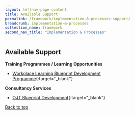 ```yaml
---
layout: leftnav-page-content
title: Available Support
permalink: /framework/implementation-&-processes-support/
breadcrumb: implementation-&-processes
collection_name: framework
second_nav_title: "Implementation & Processes"
---
```



## **Available Support**

**Training Programmes / Learning Opportunities**

- [Workplace Learning Blueprint Development Programme](https://www.nyp.edu.sg/lifelong-learning/national-centre-of-excellence-for-workplace-learning-nace/courses-training.html){:target="_blank"}




**Consultancy Services**

- [OJT Blueprint Development](https://www.nyp.edu.sg/lifelong-learning/national-centre-of-excellence-for-workplace-learning-nace/services.html){:target="_blank"}



[Back to top](#top)
